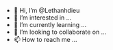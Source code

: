 - 👋 Hi, I’m @Lethanhdieu
- 👀 I’m interested in ...
- 🌱 I’m currently learning ...
- 💞️ I’m looking to collaborate on ...
- 📫 How to reach me ...

<!---
Lethanhdieu/Lethanhdieu is a ✨ special ✨ repository because its `README.md` (this file) appears on your GitHub profile.
You can click the Preview link to take a look at your changes.
--->
